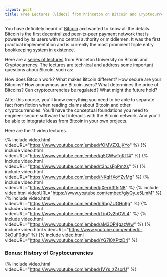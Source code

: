 ```yaml
---
layout: post
title: Free Lectures (videos) from Princeton on Bitcoin and Cryptocurrency
---
```


You have definitely heard of [Bitcoin](https://en.wikipedia.org/wiki/Bitcoin) and wanted to know all the details. Bitcoin is the first decentralized peer-to-peer payment network that is powered by its users with no central authority or middlemen. It was the first practical implementation and is currently the most prominent triple entry bookkeeping system in existence.

Here are a [series of lectures](https://piazza.com/princeton/spring2015/btctech/home) from Princeton University on Bitcoin and Cryptocurrency. The lectures are technical and address some important questions about Bitcoin, such as:

How does Bitcoin work? What makes Bitcoin different? How secure are your Bitcoins? How anonymous are Bitcoin users? What determines the price of Bitcoins? Can cryptocurrencies be regulated? What might the future hold?

After this course, you'll know everything you need to be able to separate fact from fiction when reading claims about Bitcoin and other cryptocurrencies. You'll have the conceptual foundations you need to engineer secure software that interacts with the Bitcoin network. And you'll be able to integrate ideas from Bitcoin in your own projects.

Here are the 11 video lectures.

{% include video.html videoURL="https://www.youtube.com/embed/fOMVZXLjKYo" %}
{% include video.html videoURL="https://www.youtube.com/embed/q5GWwTgRIT4" %}
{% include video.html videoURL="https://www.youtube.com/embed/t3hJsFpPmXs" %}
{% include video.html videoURL="https://www.youtube.com/embed/NKqHXoYZvMg" %}
{% include video.html videoURL="https://www.youtube.com/embed/jXerV3f5jN8" %}
{% include video.html videoURL="https://www.youtube.com/embed/glyQy_e5LmM" %}
{% include video.html videoURL="https://www.youtube.com/embed/IRbgZUGHn9g" %}
{% include video.html videoURL="https://www.youtube.com/embed/TipGy2bOVL4" %}
{% include video.html videoURL="https://www.youtube.com/embed/aM3OP4gazWw" %}
{% include video.html videoURL="https://www.youtube.com/embed/l-3kOuF0dts" %}
{% include video.html videoURL="https://www.youtube.com/embed/YG7l0XPtzD4" %}

### Bonus: History of Cryptocurrencies

{% include video.html videoURL="https://www.youtube.com/embed/1VYs_zZsorU" %}